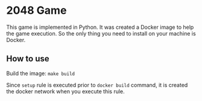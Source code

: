 # 2048 Game

This game is implemented in Python. It was created a Docker image to help the game execution. So the only thing you need to install on your machine is Docker.

## How to use

Build the image:
`make build`

Since `setup` rule is executed prior to `docker build` command, it is created the docker network when you execute this rule.

